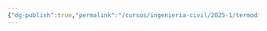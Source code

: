 ```yaml
---
{"dg-publish":true,"permalink":"/cursos/ingenieria-civil/2025-1/termodinamica/3-ciclos-termodinamicos/3-ciclos-termodinamicos/","tags":["I2IIQ1003"]}
---
```


